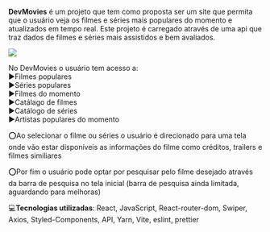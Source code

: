 <b>DevMovies</b> é um projeto que tem como proposta ser um site que permita que o usuário veja os filmes e séries mais populares do momento e atualizados em tempo real. 
Este projeto é carregado através de uma api que traz dados de filmes e séries mais assistidos e bem avaliados.

<img src='https://media.licdn.com/dms/image/D4D2DAQEwdWLl5MMbxg/profile-treasury-image-shrink_800_800/0/1699480300873?e=1706205600&v=beta&t=jpA0l6xYFKF1jSNt_d_npHrKvskmDpKmbBoWPrTr88c'/>

No DevMovies o usuário tem acesso a:
<br>
▶Filmes populares
<br>
▶Séries populares
<br>
▶Filmes do momento
<br>
▶Catálago de filmes
<br>
▶Catálogo de séries
<br>
▶Artistas populares do momento
<br>

⭕Ao selecionar o filme ou séries o usuário é direcionado para uma tela onde vão estar disponíveis as informações do filme como créditos, trailers e filmes similiares

⭕Por fim o usuário pode optar por pesquisar pelo filme desejado através da barra de pesquisa no tela inicial (barra de pesquisa ainda limitada, aguardando para melhoras)

💻<b>Tecnologias utilizadas</b>: React, JavaScript, React-router-dom, Swiper, Axios, Styled-Components, API, Yarn, Vite, eslint, prettier
